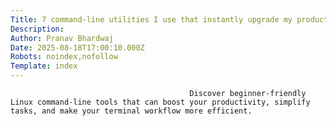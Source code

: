 ```yaml
---
Title: 7 command‑line utilities I use that instantly upgrade my productivity on Linux
Description: 
Author: Pranav Bhardwaj
Date: 2025-08-18T17:00:10.000Z
Robots: noindex,nofollow
Template: index
---
```


                                            Discover beginner-friendly Linux command-line tools that can boost your productivity, simplify tasks, and make your terminal workflow more efficient.
                                        